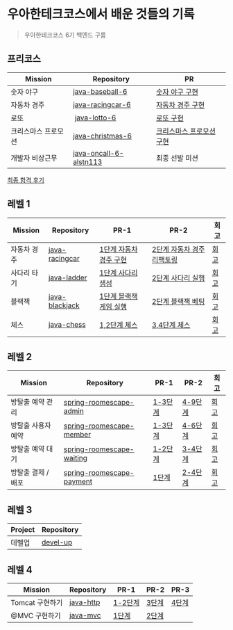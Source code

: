 # 우아한테크코스에서 배운 것들의 기록
> 우아한테크코스 6기 백엔드 구름

## 프리코스

| Mission | Repository | PR |
| --- | --- | --- |
| 숫자 야구 | [java-baseball-6][java-baseball-6] | [숫자 야구 구현][숫자야구 구현] |
| 자동차 경주 | [java-racingcar-6][java-racingcar-6]  | [자동차 경주 구현][자동차 경주 구현] | 
| 로또 |  [java-lotto-6][java-lotto-6] | [로또 구현][로또 구현]  |
| 크리스마스 프로모션 | [java-christmas-6][java-christmas-6]  | [크리스마스 프로모션 구현][크리스마스 프로모션 구현] |
| 개발자 비상근무 | [java-oncall-6-alstn113][java-oncall-6-alstn113]  | 최종 선발 미션 |

[최종 합격 후기](https://velog.io/@alstn113/우아한테크코스-6기-백엔드-최종-합격-후기)

## 레벨 1
| Mission | Repository | PR-1 | PR-2 | 회고 |
| --- | --- | --- | --- | --- |
| 자동차 경주 | [java-racingcar] | [1단계 자동차 경주 구현] | [2단계 자동차 경주 리팩토링] | [회고][자동차 경주 회고] |
| 사다리 타기 | [java-ladder] | [1단계 사다리 생성] | [2단계 사다리 실행] | [회고][사다리 타기 회고] |
| 블랙잭 | [java-blackjack] | [1단계 블랙잭 게임 실행] | [2단계 블랙잭 베팅] | [회고][블랙잭 회고] |
| 체스 | [java-chess] | [1,2단계 체스] | [3,4단계 체스] | [회고][체스 회고] |

## 레벨 2
| Mission | Repository | PR-1 | PR-2 | 회고 |
| --- | --- | --- | --- | --- |
| 방탈출 예약 관리 | [spring-roomescape-admin] | [1-3단계][예약 관리 1-3단계] | [4-9단계][예약 관리 4-9단계] | [회고][예약 관리 회고] |
| 방탈출 사용자 예약 | [spring-roomescape-member] | [1-3단계][사용자 예약 1-3단계] | [4-6단계][사용자 예약 4-6단계] | [회고][사용자 예약 회고] |
| 방탈출 예약 대기 | [spring-roomescape-waiting] | [1-2단계][예약 대기 1-2단계] | [3-4단계][예약 대기 3-4단계] | [회고][예약 대기 회고] |
| 방탈출 결제 / 배포 | [spring-roomescape-payment] | [1단계][결제 / 배포 1단계] | [2-4단계][결제 / 배포 2-4단계] | [회고][결제 / 배포 회고] |

## 레벨 3

| Project | Repository |
| --- | --- |
| 데벨업 | [devel-up] |

## 레벨 4
| Mission | Repository | PR-1 | PR-2 | PR-3 |
| --- | --- | --- | --- | --- |
| Tomcat 구현하기 | [java-http] | [1-2단계][tomcat 1-2단계] | [3단계][tomcat 3단계] | [4단계][tomcat 4단계] |
| @MVC 구현하기 | [java-mvc] | [1단계][mvc 1단계] | [2단계][mvc 2단계] | |

<!-- url 변수 -->
[java-baseball-6]: https://github.com/alstn113/java-baseball-6
[숫자야구 구현]: https://github.com/woowacourse-precourse/java-baseball-6/pull/132
[java-racingcar-6]: https://github.com/alstn113/java-racingcar-6
[자동차 경주 구현]: https://github.com/woowacourse-precourse/java-racingcar-6/pull/211
[java-lotto-6]: https://github.com/alstn113/java-lotto-6
[로또 구현]: https://github.com/woowacourse-precourse/java-lotto-6/pull/151
[java-christmas-6]: https://github.com/alstn113/java-christmas-6-alstn113
[크리스마스 프로모션 구현]: https://github.com/alstn113/java-christmas-6-alstn113/pull/1
[java-oncall-6-alstn113]: https://github.com/alstn113/java-oncall-6-alstn113

<!-- 레벨 1 -->
[java-racingcar]: https://github.com/alstn113/java-racingcar/tree/alstn113
[1단계 자동차 경주 구현]: https://github.com/woowacourse/java-racingcar/pull/664
[2단계 자동차 경주 리팩토링]: https://github.com/woowacourse/java-racingcar/pull/733
[자동차 경주 회고]: https://velog.io/@alstn113/우아한테크코스-자동차-미션-회고
[java-ladder]: https://github.com/alstn113/java-ladder
[1단계 사다리 생성]: https://github.com/woowacourse/java-ladder/pull/256
[2단계 사다리 실행]: https://github.com/woowacourse/java-ladder/pull/332
[사다리 타기 회고]: https://velog.io/@alstn113/우아한테크코스-사다리-타기-회고
[java-blackjack]: https://github.com/alstn113/java-blackjack
[1단계 블랙잭 게임 실행]: https://github.com/woowacourse/java-blackjack/pull/606
[2단계 블랙잭 베팅]: https://github.com/woowacourse/java-blackjack/pull/675
[블랙잭 회고]: https://velog.io/@alstn113/우아한테크코스-블랙잭-회고
[java-chess]: https://github.com/alstn113/java-chess
[1,2단계 체스]: https://github.com/woowacourse/java-chess/pull/660
[3,4단계 체스]: https://github.com/woowacourse/java-chess/pull/762
[체스 회고]: https://velog.io/@alstn113/우아한테크코스-체스-회고

<!-- 레벨 2 -->
[spring-roomescape-admin]: https://github.com/alstn113/spring-roomescape-admin
[예약 관리 1-3단계]: https://github.com/woowacourse/spring-roomescape-admin/pull/11
[예약 관리 4-9단계]: https://github.com/woowacourse/spring-roomescape-admin/pull/108
[예약 관리 회고]: https://velog.io/@alstn113/우아한테크코스-방탈출-예약-관리-회고
[spring-roomescape-member]: https://github.com/alstn113/spring-roomescape-member
[사용자 예약 1-3단계]: https://github.com/woowacourse/spring-roomescape-member/pull/9
[사용자 예약 4-6단계]: https://github.com/woowacourse/spring-roomescape-member/pull/87
[사용자 예약 회고]: https://velog.io/@alstn113/우아한테크코스-방탈출-사용자-예약-회고
[spring-roomescape-waiting]: https://github.com/alstn113/spring-roomescape-waiting
[예약 대기 1-2단계]: https://github.com/woowacourse/spring-roomescape-waiting/pull/5
[예약 대기 3-4단계]: https://github.com/woowacourse/spring-roomescape-waiting/pull/93
[예약 대기 회고]: https://velog.io/@alstn113/우아한테크코스-방탈출-예약-대기-회고
[spring-roomescape-payment]: https://github.com/alstn113/spring-roomescape-payment
[결제 / 배포 1단계]: https://github.com/woowacourse/spring-roomescape-payment/pull/4
[결제 / 배포 2-4단계]: https://github.com/woowacourse/spring-roomescape-payment/pull/109
[결제 / 배포 회고]: https://velog.io/@alstn113/우아한테크코스-방탈출-결제-배포-회고

<!-- 레벨 3 -->
[devel-up]: https://github.com/woowacourse-teams/2024-devel-up

<!-- 레벨 4 -->
[java-http]: https://github.com/alstn113/java-http
[tomcat 1-2단계]:https://github.com/woowacourse/java-http/pull/514
[tomcat 3단계]:https://github.com/woowacourse/java-http/pull/665
[tomcat 4단계]:https://github.com/woowacourse/java-http/pull/695
[java-mvc]:https://github.com/alstn113/java-mvc
[mvc 1단계]:https://github.com/woowacourse/java-mvc/pull/639
[mvc 2단계]:https://github.com/woowacourse/java-mvc/pull/684

